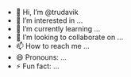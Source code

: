 - 👋 Hi, I’m @trudavik
- 👀 I’m interested in ...
- 🌱 I’m currently learning ...
- 💞️ I’m looking to collaborate on ...
- 📫 How to reach me ...
- 😄 Pronouns: ...
- ⚡ Fun fact: ...

<!---
trudavik/trudavik is a ✨ special ✨ repository because its `README.md` (this file) appears on your GitHub profile.
You can click the Preview link to take a look at your changes.
--->
